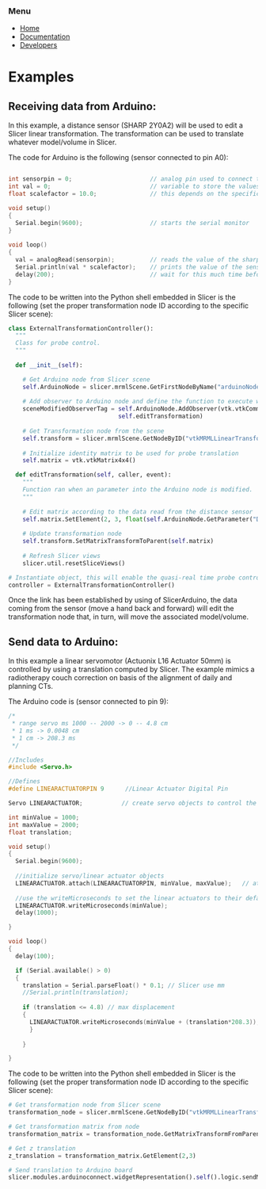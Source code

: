 ### Menu

* [Home](https://pzaffino.github.io/SlicerArduinoController/index)
* [Documentation](https://pzaffino.github.io/SlicerArduinoController/documentation)
* [Developers](https://pzaffino.github.io/SlicerArduinoController/developers)

# Examples


## Receiving data from Arduino:

In this example, a distance sensor (SHARP 2Y0A2) will be used to edit a Slicer linear transformation.
The transformation can be used to translate whatever model/volume in Slicer.

The code for Arduino is the following (sensor connected to pin A0):

```cpp

int sensorpin = 0;                      // analog pin used to connect the sharp sensor
int val = 0;                            // variable to store the values from sensor(initially zero)
float scalefactor = 10.0;               // this depends on the specific slicer scene

void setup()
{
  Serial.begin(9600);                   // starts the serial monitor
}
 
void loop()
{
  val = analogRead(sensorpin);          // reads the value of the sharp sensor
  Serial.println(val * scalefactor);    // prints the value of the sensor to the serial monitor
  delay(200);                           // wait for this much time before printing next value
}

```

The code to be written into the Python shell embedded in Slicer is the following (set the proper transformation node ID according to the specific Slicer scene):

```python
class ExternalTransformationController():
  """
  Class for probe control.
  """
  
  def __init__(self):

    # Get Arduino node from Slicer scene
    self.ArduinoNode = slicer.mrmlScene.GetFirstNodeByName("arduinoNode")
    
    # Add observer to Arduino node and define the function to execute when an parameter is modified
    sceneModifiedObserverTag = self.ArduinoNode.AddObserver(vtk.vtkCommand.ModifiedEvent,
                               self.editTransformation)
    
    # Get Transformation node from the scene
    self.transform = slicer.mrmlScene.GetNodeByID("vtkMRMLLinearTransformNode7")
    
    # Initialize identity matrix to be used for probe translation
    self.matrix = vtk.vtkMatrix4x4()

  def editTransformation(self, caller, event):
    """
    Function ran when an parameter into the Arduino node is modified.
    """
    
    # Edit matrix according to the data read from the distance sensor
    self.matrix.SetElement(2, 3, float(self.ArduinoNode.GetParameter("Data")))
    
    # Update transformation node
    self.transform.SetMatrixTransformToParent(self.matrix)
    
    # Refresh Slicer views
    slicer.util.resetSliceViews()

# Instantiate object, this will enable the quasi-real time probe control
controller = ExternalTransformationController()
```

Once the link has been established by using of SlicerArduino, the data coming from the sensor (move a hand back and forward) will edit the transformation node that, in turn, will move the associated model/volume.


## Send data to Arduino:

In this example a linear servomotor (Actuonix L16 Actuator 50mm) is controlled by using a translation computed by Slicer.
The example mimics a radiotherapy couch correction on basis of the alignment of daily and planning CTs.

The Arduino code is (sensor connected to pin 9):
```cpp
/*
 * range servo ms 1000 -- 2000 -> 0 -- 4.8 cm
 * 1 ms -> 0.0048 cm
 * 1 cm -> 208.3 ms
 */

//Includes
#include <Servo.h>

//Defines
#define LINEARACTUATORPIN 9      //Linear Actuator Digital Pin

Servo LINEARACTUATOR;           // create servo objects to control the linear actuator

int minValue = 1000;
int maxValue = 2000;
float translation;

void setup()
{  
  Serial.begin(9600);
  
  //initialize servo/linear actuator objects
  LINEARACTUATOR.attach(LINEARACTUATORPIN, minValue, maxValue);   // attaches/activates the linear actuator as a servo object    
 
  //use the writeMicroseconds to set the linear actuators to their default positions
  LINEARACTUATOR.writeMicroseconds(minValue);
  delay(1000);

}

void loop()
{
  delay(100);

  if (Serial.available() > 0)
  {
    translation = Serial.parseFloat() * 0.1; // Slicer use mm
    //Serial.println(translation);
      
    if (translation <= 4.8) // max displacement
    {
      LINEARACTUATOR.writeMicroseconds(minValue + (translation*208.3));
      }    
    
    }

}

```

The code to be written into the Python shell embedded in Slicer is the following (set the proper transformation node ID according to the specific Slicer scene):

```python
# Get transformation node from Slicer scene
transformation_node = slicer.mrmlScene.GetNodeByID("vtkMRMLLinearTransformNode4")

# Get transformation matrix from node
transformation_matrix = transformation_node.GetMatrixTransformFromParent()

# Get z translation
z_translation = transformation_matrix.GetElement(2,3)

# Send translation to Arduino board
slicer.modules.arduinoconnect.widgetRepresentation().self().logic.sendMessage("%.3f" % (z_translation))
```
